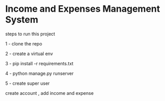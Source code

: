 # Income and Expenses Management System

steps to run this project 

1 - clone the repo 

2 - create a virtual env 

3 - pip install -r requirements.txt 

4 - python manage.py runserver 

5 - create super user 

create account , add income and expense